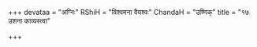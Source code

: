 +++
devataa = "अग्निः"
RShiH = "विश्वमना वैयश्वः"
ChandaH = "उष्णिक्"
title = "१७ उशना काव्यस्त्वा"

+++
